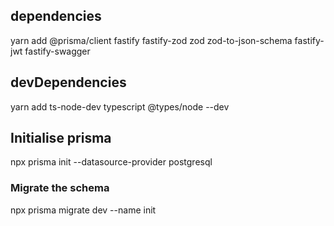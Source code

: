 ## dependencies
yarn add @prisma/client fastify fastify-zod zod zod-to-json-schema fastify-jwt fastify-swagger

## devDependencies
yarn add ts-node-dev typescript @types/node --dev

## Initialise prisma
npx prisma init --datasource-provider postgresql

### Migrate the schema
npx prisma migrate dev --name init 